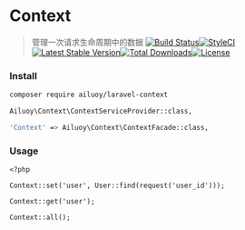 # Context

> 管理一次请求生命周期中的数据 [![Build Status](https://travis-ci.org/LingxiTeam/laravel-context.svg?branch=master)](https://travis-ci.org/LingxiTeam/laravel-context.svg?branch=master)[![StyleCI](https://styleci.io/repos/72192760/shield)](https://styleci.io/repos/72192760)[![Latest Stable Version](https://poser.pugx.org/lingxi/context/v/stable)](https://packagist.org/packages/lingxi/context)[![Total Downloads](https://poser.pugx.org/lingxi/context/downloads)](https://packagist.org/packages/lingxi/context)[![License](https://poser.pugx.org/lingxi/context/license)](https://packagist.org/packages/lingxi/context)

### Install

```bash
composer require ailuoy/laravel-context

Ailuoy\Context\ContextServiceProvider::class,

'Context' => Ailuoy\Context\ContextFacade::class,
```

### Usage

```
<?php

Context::set('user', User::find(request('user_id')));

Context::get('user');

Context::all();
```
